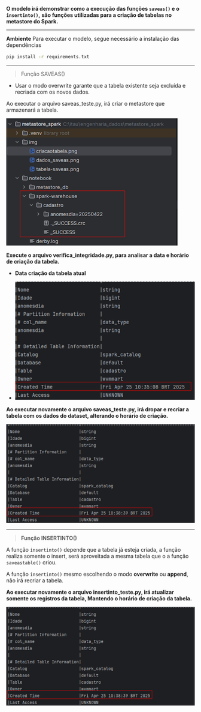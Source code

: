 **O modelo irá demonstrar como a execução das funções ```saveas()``` e o ```insertinto()```,**
**são funções utilizadas para a criação de tabelas no metastore do Spark.**

---
**Ambiente**
Para executar o modelo, segue necessário a instalação das dependências
```bash
pip install -r requirements.txt
```

---

> Função SAVEAS()
- Usar o modo overwrite garante que a tabela existente seja excluída e recriada com os novos dados.

Ao executar o arquivo saveas_teste.py, irá criar o metastore que armazenará a tabela.

![metastore.png](img%2Fmetastore.png)

**Execute o arquivo verifica_integridade.py, para analisar a data e horário de criação da tabela.**
- **Data criação da tabela atual**

- ![criacaotabela.png](img%2Fcriacaotabela.png)

**Ao executar novamente o arquivo saveas_teste.py, irá dropar e recriar a tabela com os dados do dataset, alterando o horário de criação.**


![img_1.png](img/img_1.png)

---

> **Função INSERTINTO()**

A função ```insertinto()``` depende que a tabela já esteja criada, a função realiza somente o insert, será aproveitada a mesma tabela que o a função ```saveastable()``` criou.

A função ```insertinto()``` mesmo escolhendo o modo **overwrite** ou **append**, não irá recriar a tabela.

**Ao executar novamente o arquivo insertinto_teste.py, irá atualizar somente os registros da tabela, Mantendo o horário de criação da tabela.**

![img_1.png](img/img_1.png)